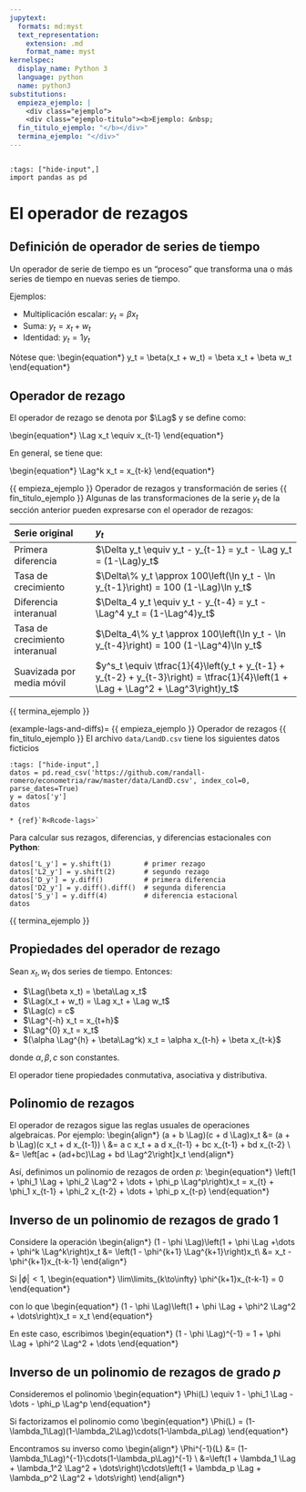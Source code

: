 ```yaml
---
jupytext:
  formats: md:myst
  text_representation:
    extension: .md
    format_name: myst
kernelspec:
  display_name: Python 3
  language: python
  name: python3
substitutions:
  empieza_ejemplo: |
    <div class="ejemplo">
    <div class="ejemplo-titulo"><b>Ejemplo: &nbsp;
  fin_titulo_ejemplo: "</b></div>"
  termina_ejemplo: "</div>"
---
```


```{include} ../math-definitions.md
```

```{code-cell} ipython3
:tags: ["hide-input",]
import pandas as pd
```



# El operador de rezagos

## Definición de operador de series de tiempo

Un operador de serie de tiempo es un “proceso” que transforma una o más series de tiempo en nuevas series de tiempo.

Ejemplos:

*  Multiplicación escalar: $y_t = \beta x_t$
*  Suma: $y_t = x_t + w_t$
*  Identidad: $y_t = 1y_t$

Nótese que:
\begin{equation*}
y_t = \beta(x_t + w_t) = \beta x_t + \beta w_t
\end{equation*}




## Operador de rezago

El operador de rezago se denota por $\Lag$ y se define como:

\begin{equation*}
\Lag x_t \equiv x_{t-1}
\end{equation*}

En general, se tiene que:

\begin{equation*}
\Lag^k x_t = x_{t-k}
\end{equation*}


{{ empieza_ejemplo }} Operador de rezagos y transformación de series {{ fin_titulo_ejemplo }}
Algunas de las transformaciones de la serie $y_t$ de la sección anterior pueden expresarse con el operador de rezagos:

| Serie original                   | $y_t$ |
| :------------------------------- | :-------------------------------------------------------------------------------------- |
| Primera diferencia               | $\Delta y_t \equiv y_t - y_{t-1} = y_t - \Lag y_t = (1-\Lag)y_t$                        |
| Tasa de crecimiento              | $\Delta\% y_t \approx 100\left(\ln y_t - \ln y_{t-1}\right) = 100 (1-\Lag)\ln y_t$      |
| Diferencia interanual            | $\Delta_4 y_t \equiv y_t - y_{t-4} = y_t - \Lag^4 y_t = (1-\Lag^4)y_t$                  |
| Tasa de crecimiento interanual   | $\Delta_4\% y_t \approx 100\left(\ln y_t - \ln y_{t-4}\right) = 100 (1-\Lag^4)\ln y_t$                                              |
| Suavizada por media móvil        | $y^s_t \equiv \tfrac{1}{4}\left(y_t + y_{t-1} + y_{t-2} + y_{t-3}\right) = \tfrac{1}{4}\left(1 + \Lag + \Lag^2 +  \Lag^3\right)y_t$ |
{{ termina_ejemplo }}


(example-lags-and-diffs)=
{{ empieza_ejemplo }} Operador de rezagos {{ fin_titulo_ejemplo }}
El archivo `data/LandD.csv` tiene los siguientes datos ficticios
```{code-cell} ipython3
:tags: ["hide-input",]
datos = pd.read_csv('https://github.com/randall-romero/econometria/raw/master/data/LandD.csv', index_col=0, parse_dates=True)
y = datos['y']
datos
```

```{margin} Otras implementaciones
* {ref}`R<Rcode-lags>`
```
Para calcular sus rezagos, diferencias, y diferencias estacionales con **Python**:
```{code-cell} ipython3
datos['L_y'] = y.shift(1)        # primer rezago
datos['L2_y'] = y.shift(2)       # segundo rezago
datos['D_y'] = y.diff()          # primera diferencia
datos['D2_y'] = y.diff().diff()  # segunda diferencia
datos['S_y'] = y.diff(4)         # diferencia estacional
datos
```
{{ termina_ejemplo }}


## Propiedades del operador de rezago
Sean $x_t, w_t$ dos series de tiempo. Entonces:

*  $\Lag(\beta x_t) = \beta\Lag x_t$
*  $\Lag(x_t + w_t) = \Lag x_t + \Lag w_t$
*  $\Lag(c) = c$
*  $\Lag^{-h} x_t = x_{t+h}$
*  $\Lag^{0} x_t = x_t$
*  $(\alpha \Lag^{h} + \beta\Lag^k) x_t = \alpha x_{t-h} + \beta x_{t-k}$

donde $\alpha, \beta, c$ son constantes.

El operador tiene propiedades conmutativa, asociativa y distributiva.



## Polinomio de rezagos

El operador de rezagos sigue las reglas usuales de operaciones algebraicas. Por ejemplo:
\begin{align*}
(a + b \Lag)(c + d \Lag)x_t &= (a + b \Lag)(c x_t + d x_{t-1}) \\
                            &= a c x_t + a d x_{t-1} + bc x_{t-1} + bd x_{t-2} \\
                            &= \left[ac + (ad+bc)\Lag + bd \Lag^2\right]x_t
\end{align*}

Así, definimos un polinomio de rezagos de orden $p$:
\begin{equation*}
\left(1 + \phi_1 \Lag + \phi_2 \Lag^2 + \dots + \phi_p \Lag^p\right)x_t =
x_{t} + \phi_1 x_{t-1} + \phi_2 x_{t-2} + \dots + \phi_p x_{t-p}
\end{equation*}


## Inverso de un polinomio de rezagos de grado 1  

Considere la operación
\begin{align*}
(1 - \phi \Lag)\left(1 + \phi \Lag +\dots + \phi^k \Lag^k\right)x_t &= \left(1 -  \phi^{k+1} \Lag^{k+1}\right)x_t\\
                                                                    &= x_t - \phi^{k+1}x_{t-k-1}
\end{align*}

Si $|\phi| < 1$,
\begin{equation*}
\lim\limits_{k\to\infty} \phi^{k+1}x_{t-k-1}  = 0
\end{equation*}

con lo que
\begin{equation*}
(1 - \phi \Lag)\left(1 + \phi \Lag + \phi^2 \Lag^2 + \dots\right)x_t =  x_t
\end{equation*}

En este caso, escribimos
\begin{equation*}
(1 - \phi \Lag)^{-1} = 1 + \phi \Lag + \phi^2 \Lag^2 + \dots
\end{equation*}




## Inverso de un polinomio de rezagos de grado $p$

Consideremos el polinomio
\begin{equation*}
\Phi(L) \equiv 1 - \phi_1 \Lag - \dots - \phi_p \Lag^p
\end{equation*}

Si factorizamos el polinomio como
\begin{equation*}
\Phi(L) = (1-\lambda_1\Lag)(1-\lambda_2\Lag)\cdots(1-\lambda_p\Lag)
\end{equation*}

Encontramos su inverso como
\begin{align*}
\Phi^{-1}(L) &= (1-\lambda_1\Lag)^{-1}\cdots(1-\lambda_p\Lag)^{-1} \\
             &=\left(1 + \lambda_1 \Lag + \lambda_1^2 \Lag^2 + \dots\right)\cdots\left(1 + \lambda_p \Lag + \lambda_p^2 \Lag^2 + \dots\right)
\end{align*}
